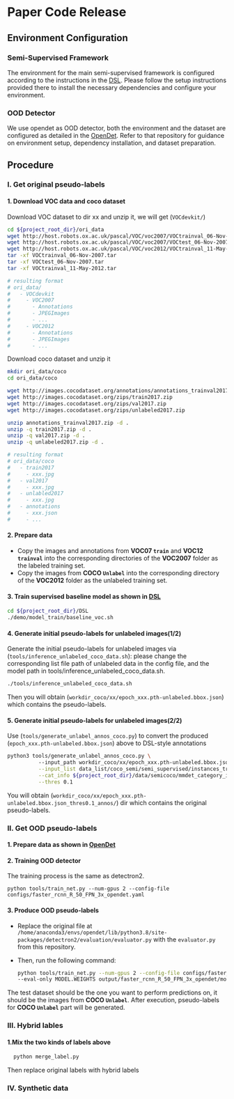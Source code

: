# Paper Code Release

## Environment Configuration

### Semi-Supervised Framework

The environment for the main semi-supervised framework is configured according to the instructions in the [DSL](https://github.com/chenbinghui1/dsl). Please follow the setup instructions provided there to install the necessary dependencies and configure your environment.

### OOD Detector

We use opendet as OOD detector, both the environment and the dataset are configured as detailed in the [OpenDet](https://github.com/csuhan/opendet2). Refer to that repository for guidance on environment setup, dependency installation, and dataset preparation.

## Procedure

### I. Get original pseudo-labels

#### 1. Download VOC data and coco dataset
Download VOC dataset to dir xx and unzip it, we will get (`VOCdevkit/`)
```bash
cd ${project_root_dir}/ori_data
wget http://host.robots.ox.ac.uk/pascal/VOC/voc2007/VOCtrainval_06-Nov-2007.tar
wget http://host.robots.ox.ac.uk/pascal/VOC/voc2007/VOCtest_06-Nov-2007.tar
wget http://host.robots.ox.ac.uk/pascal/VOC/voc2012/VOCtrainval_11-May-2012.tar
tar -xf VOCtrainval_06-Nov-2007.tar
tar -xf VOCtest_06-Nov-2007.tar
tar -xf VOCtrainval_11-May-2012.tar

# resulting format
# ori_data/
#   - VOCdevkit
#     - VOC2007
#       - Annotations
#       - JPEGImages
#       - ...
#     - VOC2012
#       - Annotations
#       - JPEGImages
#       - ...
```
Download coco dataset and unzip it

```bash
mkdir ori_data/coco
cd ori_data/coco

wget http://images.cocodataset.org/annotations/annotations_trainval2017.zip
wget http://images.cocodataset.org/zips/train2017.zip
wget http://images.cocodataset.org/zips/val2017.zip
wget http://images.cocodataset.org/zips/unlabeled2017.zip

unzip annotations_trainval2017.zip -d .
unzip -q train2017.zip -d .
unzip -q val2017.zip -d .
unzip -q unlabeled2017.zip -d .

# resulting format
# ori_data/coco
#   - train2017
#     - xxx.jpg
#   - val2017
#     - xxx.jpg
#   - unlabled2017
#     - xxx.jpg
#   - annotations
#     - xxx.json
#     - ...
```

#### 2. Prepare data

- Copy the images and annotations from **VOC07 `train`** and **VOC12 `trainval`** into the corresponding directories of the **VOC2007** folder as the labeled training set.  
- Copy the images from **COCO `Unlabel`** into the corresponding directory of the **VOC2012** folder as the unlabeled training set.


#### 3. Train supervised baseline model as shown in [DSL](https://github.com/chenbinghui1/dsl)
```bash
cd ${project_root_dir}/DSL
./demo/model_train/baseline_voc.sh
```
#### 4. Generate initial pseudo-labels for unlabeled images(1/2)
Generate the initial pseudo-labels for unlabeled images via (`tools/inference_unlabeled_coco_data.sh`): please change the corresponding list file path of unlabeled data in the config file, and the model path in tools/inference_unlabeled_coco_data.sh.
```bash
./tools/inference_unlabeled_coco_data.sh
```

Then you will obtain (`workdir_coco/xx/epoch_xxx.pth-unlabeled.bbox.json`) which contains the pseudo-labels.

#### 5. Generate initial pseudo-labels for unlabeled images(2/2)
Use (`tools/generate_unlabel_annos_coco.py`) to convert the produced (`epoch_xxx.pth-unlabeled.bbox.json`) above to DSL-style annotations
```bash
python3 tools/generate_unlabel_annos_coco.py \ 
          --input_path workdir_coco/xx/epoch_xxx.pth-unlabeled.bbox.json \
          --input_list data_list/coco_semi/semi_supervised/instances_train2017.${seed}@${percent}-unlabeled.json \
          --cat_info ${project_root_dir}/data/semicoco/mmdet_category_info.json \
          --thres 0.1
```

You will obtain (`workdir_coco/xx/epoch_xxx.pth-unlabeled.bbox.json_thres0.1_annos/`) dir which contains the original pseudo-labels.

### II. Get OOD pseudo-labels

#### 1. Prepare data as shown in [OpenDet](https://github.com/csuhan/opendet2)

#### 2. Training OOD detector

The training process is the same as detectron2.
```
python tools/train_net.py --num-gpus 2 --config-file configs/faster_rcnn_R_50_FPN_3x_opendet.yaml
```

#### 3. Produce OOD pseudo-labels

- Replace the original file at `/home/anaconda3/envs/opendet/lib/python3.8/site-packages/detectron2/evaluation/evaluator.py` with the `evaluator.py` from this repository.

- Then, run the following command:

  ```bash
  python tools/train_net.py --num-gpus 2 --config-file configs/faster_rcnn_R_50_FPN_3x_opendet.yaml \
  --eval-only MODEL.WEIGHTS output/faster_rcnn_R_50_FPN_3x_opendet/model_final.pth
   ```
The test dataset should be the one you want to perform predictions on, it should be the images from **COCO `Unlabel`**. After execution, pseudo-labels for **COCO `Unlabel`** part will be generated.

### III. Hybrid lables

#### 1.Mix the two kinds of labels above

```bash
  python merge_label.py
```

Then replace original labels with hybrid labels

### IV. Synthetic data


